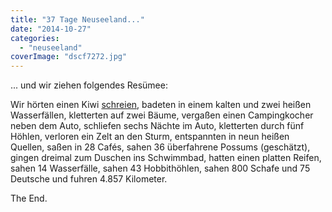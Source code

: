 ```yaml
---
title: "37 Tage Neuseeland..."
date: "2014-10-27"
categories: 
  - "neuseeland"
coverImage: "dscf7272.jpg"
---
```


... und wir ziehen folgendes Resümee:

Wir hörten einen Kiwi [schreien](http://www.doc.govt.nz/Documents/conservation/native-animals/birds/kiwi-cd/male-ni-brown-kiwi.mp3), badeten in einem kalten und zwei heißen Wasserfällen, kletterten auf zwei Bäume, vergaßen einen Campingkocher neben dem Auto, schliefen sechs Nächte im Auto, kletterten durch fünf Höhlen, verloren ein Zelt an den Sturm, entspannten in neun heißen Quellen, saßen in 28 Cafés, sahen 36 überfahrene Possums (geschätzt), gingen dreimal zum Duschen ins Schwimmbad, hatten einen platten Reifen, sahen 14 Wasserfälle, sahen 43 Hobbithöhlen, sahen 800 Schafe und 75 Deutsche und fuhren 4.857 Kilometer.

The End.

